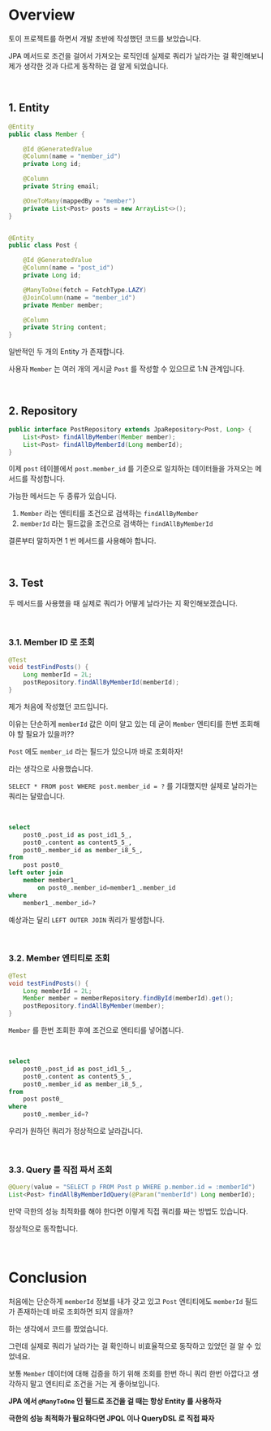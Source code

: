 # Overview

토이 프로젝트를 하면서 개발 초반에 작성했던 코드를 보았습니다.

JPA 메서드로 조건을 걸어서 가져오는 로직인데 실제로 쿼리가 날라가는 걸 확인해보니 제가 생각한 것과 다르게 동작하는 걸 알게 되었습니다.

<br>

## 1. Entity

```java
@Entity
public class Member {

    @Id @GeneratedValue
    @Column(name = "member_id")
    private Long id;

    @Column
    private String email;

    @OneToMany(mappedBy = "member")
    private List<Post> posts = new ArrayList<>();
}


@Entity
public class Post {

    @Id @GeneratedValue
    @Column(name = "post_id")
    private Long id;

    @ManyToOne(fetch = FetchType.LAZY)
    @JoinColumn(name = "member_id")
    private Member member;

    @Column
    private String content;
}
```

일반적인 두 개의 Entity 가 존재합니다.

사용자 `Member` 는 여러 개의 게시글 `Post` 를 작성할 수 있으므로 1:N 관계입니다.

<br>

## 2. Repository

```java
public interface PostRepository extends JpaRepository<Post, Long> {
    List<Post> findAllByMember(Member member);
    List<Post> findAllByMemberId(Long memberId);
}
```

이제 `post` 테이블에서 `post.member_id` 를 기준으로 일치하는 데이터들을 가져오는 메서드를 작성합니다.

가능한 메서드는 두 종류가 있습니다.

1. `Member` 라는 엔티티를 조건으로 검색하는 `findAllByMember`
2. `memberId` 라는 필드값을 조건으로 검색하는 `findAllByMemberId`

결론부터 말하자면 1 번 메서드를 사용해야 합니다.

<br>

## 3. Test

두 메서드를 사용했을 때 실제로 쿼리가 어떻게 날라가는 지 확인해보겠습니다.

<br>

### 3.1. Member ID 로 조회

```java
@Test
void testFindPosts() {
    Long memberId = 2L;
    postRepository.findAllByMemberId(memberId);
}
```

제가 처음에 작성했던 코드입니다.

이유는 단순하게 `memberId` 값은 이미 알고 있는 데 굳이 `Member` 엔티티를 한번 조회해야 할 필요가 있을까??

`Post` 에도 `member_id` 라는 필드가 있으니까 바로 조회하자!

라는 생각으로 사용했습니다.

`SELECT * FROM post WHERE post.member_id = ?` 를 기대했지만 실제로 날라가는 쿼리는 달랐습니다.

<br>

```sql
select
    post0_.post_id as post_id1_5_,
    post0_.content as content5_5_,
    post0_.member_id as member_i8_5_,
from
    post post0_ 
left outer join
    member member1_ 
        on post0_.member_id=member1_.member_id 
where
    member1_.member_id=?
```

예상과는 달리 `LEFT OUTER JOIN` 쿼리가 발생합니다.

<br>

### 3.2. Member 엔티티로 조회

```java
@Test
void testFindPosts() {
    Long memberId = 2L;
    Member member = memberRepository.findById(memberId).get();
    postRepository.findAllByMember(member);
}
```

`Member` 를 한번 조회한 후에 조건으로 엔티티를 넣어봅니다.

<br>

```sql
select
    post0_.post_id as post_id1_5_,
    post0_.content as content5_5_,
    post0_.member_id as member_i8_5_,
from
    post post0_ 
where
    post0_.member_id=?
```

우리가 원하던 쿼리가 정상적으로 날라갑니다.

<br>

### 3.3. Query 를 직접 짜서 조회

```java
@Query(value = "SELECT p FROM Post p WHERE p.member.id = :memberId")
List<Post> findAllByMemberIdQuery(@Param("memberId") Long memberId);
```

만약 극한의 성능 최적화를 해야 한다면 이렇게 직접 쿼리를 짜는 방법도 있습니다.

정상적으로 동작합니다.

<br>

# Conclusion

처음에는 단순하게 `memberId` 정보를 내가 갖고 있고 `Post` 엔티티에도 `memberId` 필드가 존재하는데 바로 조회하면 되지 않을까?

하는 생각에서 코드를 짰었습니다.

그런데 실제로 쿼리가 날라가는 걸 확인하니 비효율적으로 동작하고 있었던 걸 알 수 있었네요.

보통 `Member` 데이터에 대해 검증을 하기 위해 조회를 한번 하니 쿼리 한번 아깝다고 생각하지 말고 엔티티로 조건을 거는 게 좋아보입니다.

**JPA 에서  `@ManyToOne` 인 필드로 조건을 걸 때는 항상 Entity 를 사용하자**

**극한의 성능 최적화가 필요하다면 JPQL 이나 QueryDSL 로 직접 짜자**